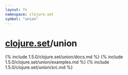 ```yaml
---
layout: fn
namespace: clojure.set
symbol: "union"
---
```


# [clojure.set](../)/union

{% include 1.5.0/clojure.set/union/docs.md %}
{% include 1.5.0/clojure.set/union/examples.md %}
{% include 1.5.0/clojure.set/union/src.md %}

